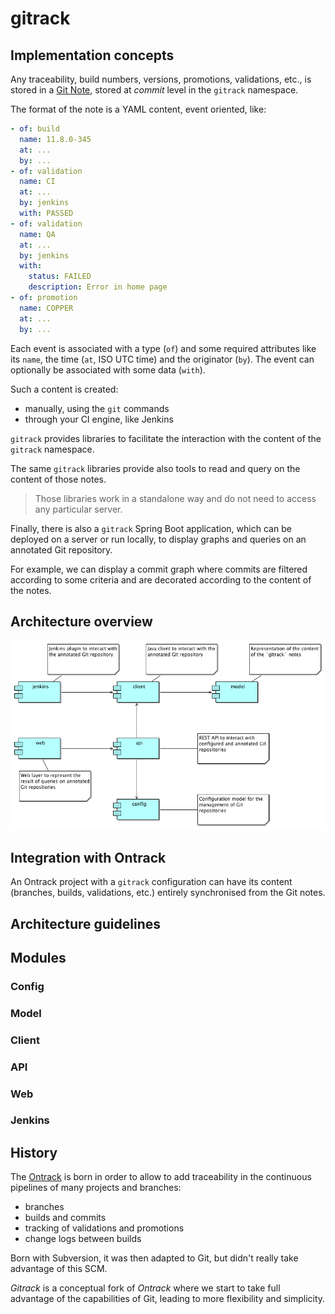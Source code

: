 gitrack
=======

## Implementation concepts

Any traceability, build numbers, versions, promotions, validations, etc., is stored in a [Git Note](https://www.kernel.org/pub/software/scm/git/docs/git-notes.html), stored at _commit_ level in the `gitrack` namespace.

The format of the note is a YAML content, event oriented, like:

```YAML
- of: build
  name: 11.8.0-345
  at: ...
  by: ...
- of: validation
  name: CI
  at: ...
  by: jenkins
  with: PASSED
- of: validation
  name: QA
  at: ...
  by: jenkins
  with:
    status: FAILED
    description: Error in home page
- of: promotion
  name: COPPER
  at: ...
  by: ...
```

Each event is associated with a type (`of`) and some required attributes like its `name`, the time (`at`, ISO UTC time) and the originator (`by`). The event can optionally be associated with some data (`with`).

Such a content is created:

* manually, using the `git` commands
* through your CI engine, like Jenkins

`gitrack` provides libraries to facilitate the interaction with the content of the `gitrack` namespace.

The same `gitrack` libraries provide also tools to read and query on the content of those notes.

> Those libraries work in a standalone way and do not need to access any particular server.

Finally, there is also a `gitrack` Spring Boot application, which can be deployed on a server or run locally, to display graphs and queries on an annotated Git repository.

For example, we can display a commit graph where commits are filtered according to some criteria and are decorated according to the content of the notes.

## Architecture overview

![Modules](doc/modules.png)

## Integration with Ontrack

An Ontrack project with a `gitrack` configuration can have its content (branches, builds, validations, etc.) entirely synchronised from the Git notes.

## Architecture guidelines

## Modules

### Config

### Model

### Client

### API

### Web

### Jenkins

## History

The [Ontrack](https://github.com/nemerosa/ontrack) is born in order to allow to add traceability in the continuous pipelines of many projects and branches:

* branches
* builds and commits
* tracking of validations and promotions
* change logs between builds

Born with Subversion, it was then adapted to Git, but didn't really take advantage of this SCM.

_Gitrack_ is a conceptual fork of _Ontrack_ where we start to take full advantage of the capabilities of Git, leading to more flexibility and simplicity.
